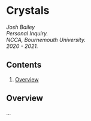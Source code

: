 # Crystals
*Josh Bailey*<br />
*Personal Inquiry.*<br />
*NCCA, Bournemouth University.*<br />
*2020 - 2021.*<br />

## Contents
1. [Overview](#overview)

## Overview
...